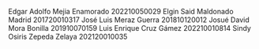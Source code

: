 Edgar Adolfo Mejia Enamorado 202210050029 
Elgin Said Maldonado Madrid 201720010317 
José Luis Meraz Guerra 201810120012 
Josué David Mora Bonilla 201910070159 
Luis Enrique Cruz Gámez 202210010814 
Sindy Osiris Zepeda Zelaya 202120010035
